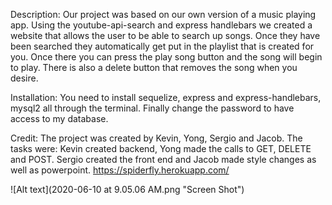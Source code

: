 Description: Our project was based on our own version of a music playing app. Using the youtube-api-search and express handlebars we created a website that allows the user to be able to search up songs. Once they have been searched they automatically get put in the playlist that is created for you. Once there you can press the play song button and the song will begin to play. There is also a delete button that removes the song when you desire.

Installation: You need to install sequelize, express and express-handlebars, mysql2 all through the terminal. Finally change the password to have access to my database.


Credit: The project was created by Kevin, Yong, Sergio and Jacob. The tasks were: Kevin created backend, Yong made the calls to GET, DELETE and POST.  Sergio created the front end and Jacob made style changes as well as powerpoint. 
https://spiderfly.herokuapp.com/

![Alt text](2020-06-10 at 9.05.06 AM.png "Screen Shot")
